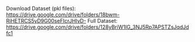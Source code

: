 Download Dataset (pkl files): 
https://drive.google.com/drive/folders/18bwm-RiHETRCS5yD9G00seFIcrJHIvD-
Full Dataset: 
https://drive.google.com/drive/folders/128yBriW1IG_3NJ5Rp7APSTZsJqdJdfc1
